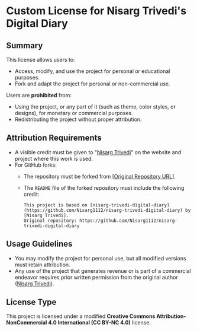 # Custom License for Nisarg Trivedi's Digital Diary

## Summary
This license allows users to:
- Access, modify, and use the project for personal or educational purposes.
- Fork and adapt the project for personal or non-commercial use.

Users are **prohibited** from:
- Using the project, or any part of it (such as theme, color styles, or designs), for monetary or commercial purposes.
- Redistributing the project without proper attribution.

## Attribution Requirements
- A visible credit must be given to "[Nisarg Trivedi](https://www.linkedin.com/in/nisargtrivedi1112/)" on the website and project where this work is used.
- For GitHub forks:
  - The repository must be forked from [[Original Repository URL](https://github.com/Nisarg1112/nisarg-trivedi-digital-diary)].
  - The `README` file of the forked repository must include the following credit:

    ```
    This project is based on [nisarg-trivedi-digital-diary](https://github.com/Nisarg1112/nisarg-trivedi-digital-diary) by [Nisarg Trivedi].  
    Original repository: https://github.com/Nisarg1112/nisarg-trivedi-digital-diary
    ```

## Usage Guidelines
- You may modify the project for personal use, but all modified versions must retain attribution.
- Any use of the project that generates revenue or is part of a commercial endeavor requires prior written permission from the original author ([Nisarg Trivedi](https://www.linkedin.com/in/nisargtrivedi1112/)).

## License Type
This project is licensed under a modified **Creative Commons Attribution-NonCommercial 4.0 International (CC BY-NC 4.0)** license.
